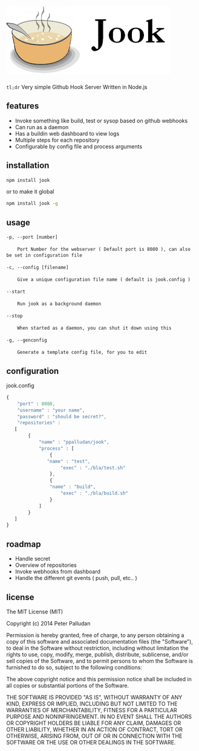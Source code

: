# [![Jook - Hook Server](https://github.com/ppalludan/jook/blob/develop/lib/logo.png)](http://www.github.com/ppalludan/jook)

`tl;dr` 
Very simple Github Hook Server Written in Node.js

## features

- Invoke something like build, test or sysop based on github webhooks
- Can run as a daemon
- Has a buildin web dashboard to view logs
- Multiple steps for each repository
- Configurable by config file and process arguments

## installation

```bash
npm install jook
```

or to make it global

```bash
npm install jook -g
```

## usage

	-p, --port [number]  

	    Port Number for the webserver ( Default port is 8080 ), can also be set in configuration file

	-c, --config [filename]

		Give a unique configuration file name ( default is jook.config )

	--start 

		Run jook as a background daemon

	--stop

		When started as a daemon, you can shut it down using this 

	-g, --genconfig 
	
		Generate a template config file, for you to edit


## configuration

jook.config
```js
{
	"port" : 8080,
	"username" : "your name",
	"password" : "should be secret?",
	"repositories" : 
   [
		{
			"name" : "ppalludan/jook",
			"process" : [
				{
               "name" : "test",
					"exec" : "./bla/test.sh"
				}, 
				{
              	"name" : "build",
					"exec" : "./bla/build.sh"
				}
			]
		}
   ]
}
```

## roadmap

- Handle secret
- Overview of repositories
- Invoke webhooks from dashboard
- Handle the different git events ( push, pull, etc.. )

## license

The MIT License (MIT)

Copyright (c) 2014 Peter Palludan

Permission is hereby granted, free of charge, to any person obtaining a copy
of this software and associated documentation files (the "Software"), to deal
in the Software without restriction, including without limitation the rights
to use, copy, modify, merge, publish, distribute, sublicense, and/or sell
copies of the Software, and to permit persons to whom the Software is
furnished to do so, subject to the following conditions:

The above copyright notice and this permission notice shall be included in all
copies or substantial portions of the Software.

THE SOFTWARE IS PROVIDED "AS IS", WITHOUT WARRANTY OF ANY KIND, EXPRESS OR
IMPLIED, INCLUDING BUT NOT LIMITED TO THE WARRANTIES OF MERCHANTABILITY,
FITNESS FOR A PARTICULAR PURPOSE AND NONINFRINGEMENT. IN NO EVENT SHALL THE
AUTHORS OR COPYRIGHT HOLDERS BE LIABLE FOR ANY CLAIM, DAMAGES OR OTHER
LIABILITY, WHETHER IN AN ACTION OF CONTRACT, TORT OR OTHERWISE, ARISING FROM,
OUT OF OR IN CONNECTION WITH THE SOFTWARE OR THE USE OR OTHER DEALINGS IN THE
SOFTWARE.
